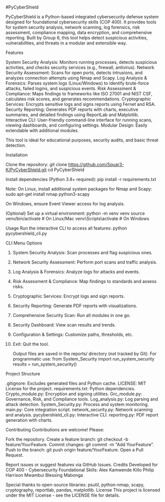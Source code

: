 #PyCyberShield
   
   PyCyberShield is a Python-based integrated cybersecurity defense system designed for foundational cybersecurity skills (COP 400). It provides tools for system security analysis, network scanning, log forensics, risk assessment, compliance mapping, data encryption, and comprehensive reporting. Built by Group 6, this tool helps detect suspicious activities, vulnerabilities, and threats in a modular and extensible way.

Features

System Security Analysis: Monitors running processes, detects suspicious activities, and checks security services (e.g., firewall, antivirus).
Network Security Assessment: Scans for open ports, detects intrusions, and analyzes connection attempts using Nmap and Scapy.
Log Analysis & Forensics: Parses system logs (Linux/Windows) to identify brute-force attacks, failed logins, and suspicious events.
Risk Assessment & Compliance: Maps findings to frameworks like ISO 27001 and NIST CSF, calculates risk scores, and generates recommendations.
Cryptographic Services: Encrypts sensitive logs and signs reports using Fernet and RSA.
Security Reporting: Generates PDF reports with charts, executive summaries, and detailed findings using ReportLab and Matplotlib.
Interactive CLI: User-friendly command-line interface for running scans, viewing dashboards, and configuring settings.
Modular Design: Easily extendable with additional modules.

   This tool is ideal for educational purposes, security audits, and basic threat detection.

Installation

Clone the repository:
git clone https://github.com/Squar3-K/PyCyberShield.git
cd PyCyberShield


Install dependencies (Python 3.8+ required):
pip install -r requirements.txt

Note: On Linux, install additional system packages for Nmap and Scapy:
sudo apt-get install nmap python3-scapy

On Windows, ensure Event Viewer access for log analysis.

(Optional) Set up a virtual environment:
python -m venv venv
source venv/bin/activate  # On Linux/Mac
venv\Scripts\activate     # On Windows

Usage
   Run the interactive CLI to access all features:
python pycybershield_cli.py

CLI Menu Options

1. System Security Analysis: Scan processes and flag suspicious ones.
2. Network Security Assessment: Perform port scans and traffic analysis.
3. Log Analysis & Forensics: Analyze logs for attacks and events.
4. Risk Assessment & Compliance: Map findings to standards and assess risks.
5. Cryptographic Services: Encrypt logs and sign reports.
6. Security Reporting: Generate PDF reports with visualizations.
7. Comprehensive Security Scan: Run all modules in one go.
8. Security Dashboard: View scan results and trends.
9. Configuration & Settings: Customize paths, thresholds, etc.
0. Exit: Quit the tool.

   Output files are saved in the reports/ directory (not tracked by Git).
   For programmatic use:
from System_Security import run_system_security
results = run_system_security()

Project Structure

.gitignore: Excludes generated files and Python cache.
LICENSE: MIT License for the project.
requirements.txt: Python dependencies.
Crypto_module.py: Encryption and signing utilities.
Grc_module.py: Governance, Risk, and Compliance tools.
Log_analysis.py: Log parsing and attack detection.
System_Security.py: Process and system monitoring.
main.py: Core integration script.
network_security.py: Network scanning and analysis.
pycybershield_cli.py: Interactive CLI.
reporting.py: PDF report generation with charts.

Contributing
   Contributions are welcome! Please:

Fork the repository.
Create a feature branch: git checkout -b feature/YourFeature.
Commit changes: git commit -m "Add YourFeature".
Push to the branch: git push origin feature/YourFeature.
Open a Pull Request.

   Report issues or suggest features via GitHub Issues.
Credits
   Developed for COP 400 - Cybersecurity Foundational Skills:
Alex Kamwende
Killo Philip
Harrison Mwambui
Blessing Mabonga

   Special thanks to open-source libraries: psutil, python-nmap, scapy, cryptography, reportlab, pandas, matplotlib.
License
   This project is licensed under the MIT License - see the LICENSE file for details.